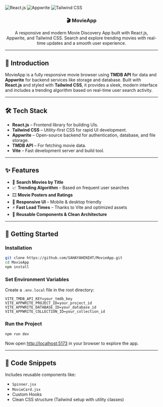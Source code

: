 
<div>
  <img src="https://img.shields.io/badge/-React_JS-black?style=for-the-badge&logoColor=white&logo=react&color=61DAFB" alt="React.js" />
  <img src="https://img.shields.io/badge/-Appwrite-black?style=for-the-badge&logoColor=white&logo=appwrite&color=FD366E" alt="Appwrite" />
  <img src="https://img.shields.io/badge/-Tailwind_CSS-black?style=for-the-badge&logoColor=white&logo=tailwindcss&color=06B6D4" alt="Tailwind CSS" />
</div>

<h3 align="center">🎬 MovieApp</h3>

<p align="center">
  A responsive and modern Movie Discovery App built with React.js, Appwrite, and Tailwind CSS. Search and explore trending movies with real-time updates and a smooth user experience.
</p>

---


## 📖 Introduction

MovieApp is a fully responsive movie browser using **TMDB API** for data and **Appwrite** for backend services like storage and database. Built with **React.js** and styled with **Tailwind CSS**, it provides a sleek, modern interface and includes a trending algorithm based on real-time user search activity.

---

## 🛠️ Tech Stack

* **React.js** – Frontend library for building UIs.
* **Tailwind CSS** – Utility-first CSS for rapid UI development.
* **Appwrite** – Open-source backend for authentication, database, and file storage.
* **TMDB API** – For fetching movie data.
* **Vite** – Fast development server and build tool.

---

## ✨ Features

* 🔎 **Search Movies by Title**
* 📈 **Trending Algorithm** – Based on frequent user searches
* 🎞️ **Movie Posters and Ratings**
* 📱 **Responsive UI** – Mobile & desktop friendly
* ⚡ **Fast Load Times** – Thanks to Vite and optimized assets
* 🧠 **Reusable Components & Clean Architecture**

---

## 🚀 Getting Started

### Installation

```bash
git clone https://github.com/SAHAYAHENIHT/MovieApp.git
cd MovieApp
npm install
```

### Set Environment Variables

Create a `.env.local` file in the root directory:

```env
VITE_TMDB_API_KEY=your_tmdb_key
VITE_APPWRITE_PROJECT_ID=your_project_id
VITE_APPWRITE_DATABASE_ID=your_database_id
VITE_APPWRITE_COLLECTION_ID=your_collection_id
```

### Run the Project

```bash
npm run dev
```

Now open [http://localhost:5173](http://localhost:5173) in your browser to explore the app.

---

## 🧩 Code Snippets

Includes reusable components like:

* `Spinner.jsx`
* `MovieCard.jsx`
* Custom Hooks
* Clean CSS structure (Tailwind setup with utility classes)






